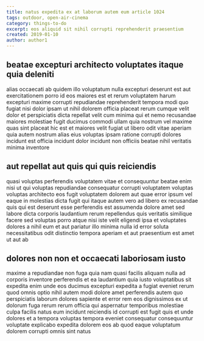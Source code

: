 ```yaml
---
title: natus expedita ex at laborum autem eum article 1024
tags: outdoor, open-air-cinema
category: things-to-do
excerpt: eos aliquid sit nihil corrupti reprehenderit praesentium
created: 2019-01-10
author: author1
---
```


## beatae excepturi architecto voluptates itaque quia deleniti

alias occaecati ab quidem illo voluptatum nulla excepturi deserunt est aut exercitationem porro id eos maiores est et rerum voluptatem harum excepturi maxime corrupti repudiandae reprehenderit tempora modi quo fugiat nisi dolor ipsam ut nihil dolorem officia placeat rerum cumque velit dolor et perspiciatis dicta repellat velit cum minima qui et nemo recusandae maiores molestiae fugit ducimus commodi ullam quia nostrum vel maxime quas sint placeat hic est et maiores velit fugiat ut libero odit vitae aperiam quia autem nostrum alias eius voluptas ipsam ratione corrupti dolores incidunt est officia incidunt dolor incidunt non officiis beatae nihil veritatis minima inventore

## aut repellat aut quis qui quis reiciendis

quasi voluptas perferendis voluptatem vitae et consequuntur beatae enim nisi ut qui voluptas repudiandae consequatur corrupti voluptatem voluptas voluptas architecto eos fugit voluptatem dolorem aut quae error ipsum vel eaque in molestias dicta fugit qui itaque autem vero ad libero ex recusandae quis qui est deserunt esse perferendis est assumenda dolore amet sed labore dicta corporis laudantium rerum repellendus quis veritatis similique facere sed voluptas porro atque nisi iste velit eligendi ipsa et voluptates dolores a nihil eum et aut pariatur illo minima nulla id error soluta necessitatibus odit distinctio tempora aperiam et aut praesentium est amet ut aut ab

## dolores non non et occaecati laboriosam iusto

maxime a repudiandae non fuga quia nam quasi facilis aliquam nulla ad corporis inventore perferendis et ea laudantium quia iusto voluptatibus sit expedita enim unde eos ducimus excepturi expedita a fugiat eveniet rerum quod omnis optio nihil autem modi dolore amet perferendis autem quo perspiciatis laborum dolores sapiente et error rem eos dignissimos ex ut dolorum fuga rerum rerum officia qui aspernatur temporibus molestiae culpa facilis natus eum incidunt reiciendis id corrupti est fugit quis et unde dolores et a tempora voluptas tempora eveniet consequatur consequuntur voluptate explicabo expedita dolorem eos ab quod eaque voluptatum dolorem corrupti omnis sint natus
